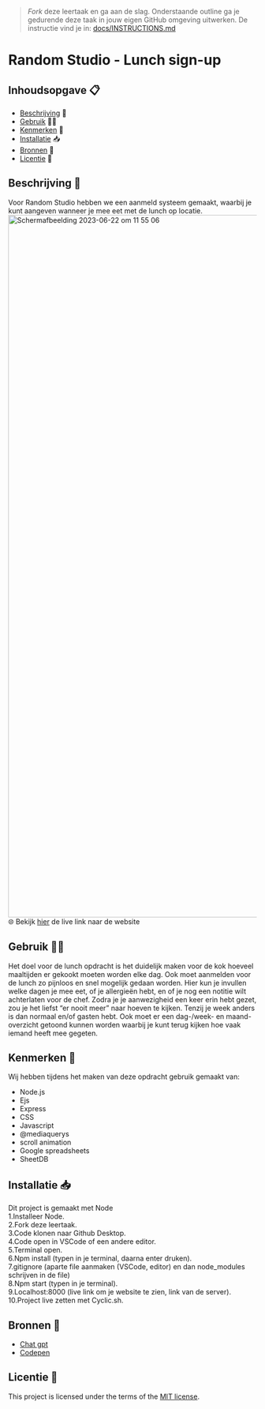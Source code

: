 > _Fork_ deze leertaak en ga aan de slag. Onderstaande outline ga je gedurende deze taak in jouw eigen GitHub omgeving uitwerken. De instructie vind je in: [docs/INSTRUCTIONS.md](docs/INSTRUCTIONS.md)

# Random Studio - Lunch sign-up
## Inhoudsopgave 📋
  * [Beschrijving](#beschrijving) 📄
  * [Gebruik](#gebruik) 👩‍💻
  * [Kenmerken](#kenmerken) 💃
  * [Installatie](#installatie) 📥
  * [Bronnen](#bronnen) 🚤
  * [Licentie](#licentie) 💯

## Beschrijving  📄
Voor Random Studio hebben we een aanmeld systeem gemaakt, waarbij je kunt aangeven wanneer je mee eet met de lunch op locatie.
<img width="1423" alt="Scherm­afbeelding 2023-06-22 om 11 55 06" src="https://github.com/Amberhva/Random-Studio-lunch-sign-up/assets/112861144/403d1450-642c-46ae-87ed-044807799050">
🌐 Bekijk [hier](https://random-studio-lunch-sign-up.adaptable.app/) de live link naar de website

## Gebruik 👩‍💻
Het doel voor de lunch opdracht is het duidelijk maken voor de kok hoeveel maaltijden er gekookt moeten worden elke dag. Ook moet aanmelden voor de lunch zo pijnloos en snel mogelijk gedaan worden. Hier kun je invullen welke dagen je mee eet, of je allergieën hebt, en of je nog een notitie wilt achterlaten voor de chef. Zodra je je aanwezigheid een keer erin hebt gezet, zou je het liefst “er nooit meer” naar hoeven te kijken. Tenzij je week anders is dan normaal en/of gasten hebt. Ook moet er een dag-/week- en maand-overzicht getoond kunnen worden waarbij je kunt terug kijken hoe vaak iemand heeft mee gegeten.

## Kenmerken 💃
Wij hebben tijdens het maken van deze opdracht gebruik gemaakt van:
* Node.js
* Ejs
* Express
* CSS
* Javascript
* @mediaquerys
* scroll animation
* Google spreadsheets
* SheetDB

## Installatie 📥
Dit project is gemaakt met Node
<br> 1.Installeer Node.
<br> 2.Fork deze leertaak.
<br> 3.Code klonen naar Github Desktop.
<br> 4.Code open in VSCode of een andere editor.
<br> 5.Terminal open.
<br> 6.Npm install (typen in je terminal, daarna enter druken).
<br> 7.gitignore (aparte file aanmaken (VSCode, editor) en dan node_modules schrijven in de file)
<br> 8.Npm start (typen in je terminal).
<br> 9.Localhost:8000 (live link om je website te zien, link van de server).
<br> 10.Project live zetten met Cyclic.sh.

## Bronnen 🚤
* [Chat gpt](https://chat.openai.com/)
* [Codepen]([https://codepen.io/your-work](https://codepen.io/WebDevSimplified/pen/ewapgK))

## Licentie 💯
This project is licensed under the terms of the [MIT license](./LICENSE).

